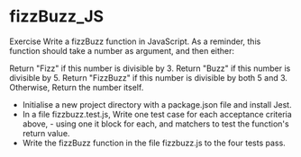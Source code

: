 # fizzBuzz_JS
Exercise
Write a fizzBuzz function in JavaScript. As a reminder, this function should take a number as argument, and then either:

Return "Fizz" if this number is divisible by 3.
Return "Buzz" if this number is divisible by 5.
Return "FizzBuzz" if this number is divisible by both 5 and 3.
Otherwise, Return the number itself.

- Initialise a new project directory with a package.json file and install Jest.
- In a file fizzbuzz.test.js, Write one test case for each acceptance criteria above, - using one it block for each, and matchers to test the function's return value.
- Write the fizzBuzz function in the file fizzbuzz.js to the four tests pass.